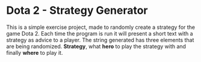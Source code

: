 # Dota 2 - Strategy Generator
This is a simple exercise project, made to randomly create a strategy for the game Dota 2. Each time the program is run it will present a short text with a strategy as advice to a player. The string generated has three elements that are being randomized. **Strategy**, what **hero** to play the strategy with and finally **where** to play it. 

